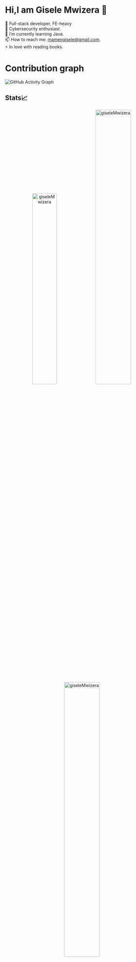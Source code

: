 
# Hi,I am Gisele Mwizera 👋

   👯 Full-stack developer, FE-heavy <br>
   🔭 Cybersecurity enthusiast. <br>
   🌱 I’m currently learning Java. <br>
   📫 How to reach me: mamengisele@gmail.com. <br>
   ⚡ In love with reading books. <br>
   
# Contribution graph
![GitHub Activity Graph](https://activity-graph.herokuapp.com/graph?username=giseleMwizera&theme=dracula&hide_border=true)

## Stats📈
<p align="center">
<img width="40%" src="https://github-readme-stats.vercel.app/api/top-langs?username=giseleMwizera&show_icons=true&theme=dracula&title_color=ff8000&text_color=ffffff&bg_color=6a6a6a&locale=en&layout=compact&hide_border=true" alt="giseleMwizera" /> 
<img width="48%" src="https://github-readme-stats.vercel.app/api?username=giseleMwizera&show_icons=true&theme=dracula&title_color=ff8000&text_color=ffffff&bg_color=6a6a6a&locale=en&hide_border=true" alt="giseleMwizera" />
<img width="48%" src="https://github-readme-streak-stats.herokuapp.com/?user=giseleMwizera&theme=highcontrast&hide_border=true" alt="giseleMwizera" />
</p> -->
